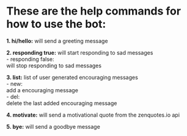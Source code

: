 # These are the help commands for how to use the bot:
**1. hi/hello:**
     will send a greeting message
 
**2. responding true:**
     will start responding to sad messages  
     - responding false:  
     will stop responding to sad messages

**3. list:**
     list of user generated encouraging messages  
     - new:  
     add a encouraging message  
     - del:  
     delete the last added encouraging message
 
**4. motivate:**
     will send a motivational quote from the zenquotes.io api

**5. bye:**
     will send a goodbye message

